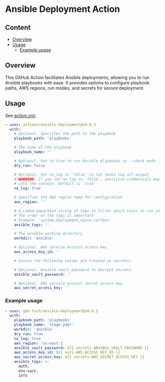 <!-- omit in toc -->
# Ansible Deployment Action

<!-- omit in toc -->
## Content

- [Overview](#overview)
- [Usage](#usage)
  - [Example usage](#example-usage)

## Overview

This GitHub Action facilitates Ansible deployments, allowing you to run Ansible playbooks with ease. It provides options to configure playbook paths, AWS regions, run modes, and secrets for secure deployment.

## Usage

See [action.yml](action.yml).

``` yaml
- uses: actions/ansible-deployment@v0.0.3
  with:
    # Optional. Specifies the path to the playbook
    playbook_path: 'playbooks'

    # The name of the playbook
    playbook_name: ''

    # Optional. Set to true to run Ansible playbooks in --check mode
    dry_run: false

    # Optional. Set no_log to 'false' to let tasks log all output
    # WARNING! If you set no_log to 'false', sensitive credentials may be log
    # into the console. Default is 'true'
    no_log: true

    # Specifies the AWS region name for configuration
    aws_region: ''

    # A comma-separated string of tags to filter which tasks to run in the playbook
    # The order of the tags is important
    # Example: 'system,deployment,nginx,certbot'
    ansible_tags: ''

    # The ansible working directory
    workdir: 'ansible'

    # Optional. AWS service account access key
    aws_access_key_id: ''

    # Ensure the following values are treated as secrets!

    # Optional. Ansible vault password to decrypt secrets
    ansible_vault_password: ''

    # Optional. AWS service account secret access key
    aws_secret_access_key: ''
```

### Example usage

```yaml
- uses: gbh-tech/ansible-deployment@v0.0.3
  with:
    playbook_path: 'playbooks'
    playbook_name: 'stage.yaml'
    workdir: 'ansible'
    dry_run: true
    no_log: true
    aws_region: 'us-east-1'
    ansible_vault_password: ${{ secrets.ANSIBLE_VAULT_PASSWORD }}
    aws_access_key_id: ${{ vars.AWS_ACCESS_KEY_ID }}
    aws_secret_access_key: ${{ secrets.AWS_SECRET_ACCESS_KEY }}
    ansible_tags: >-
      auth,
      env-vars,
      info
```
